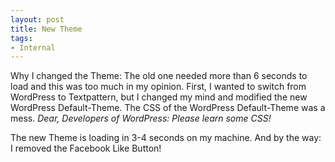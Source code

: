 ```yaml
--- 
layout: post
title: New Theme
tags: 
- Internal
---
```

Why I changed the Theme: The old one needed more than 6 seconds to load and this was too much in my opinion. First, I wanted to switch from WordPress to Textpattern, but I changed my mind and modified the new WordPress Default-Theme. The CSS of the WordPress Default-Theme was a mess. <em>Dear, Developers of WordPress: Please learn some CSS! </em> 

The new Theme is loading in 3-4 seconds on my machine. And by the way: I removed the Facebook Like Button!
